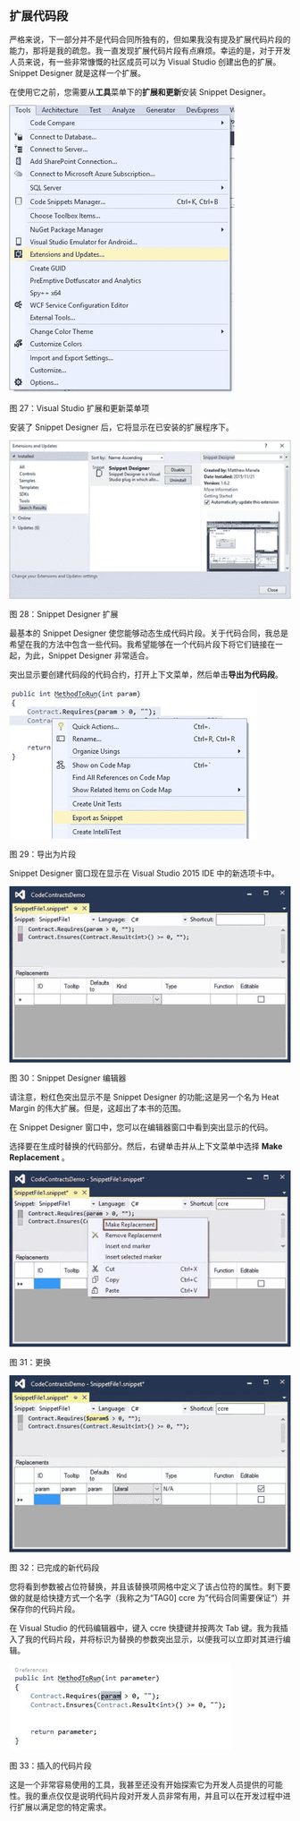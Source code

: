 ## 扩展代码段

严格来说，下一部分并不是代码合同所独有的，但如果我没有提及扩展代码片段的能力，那将是我的疏忽。我一直发现扩展代码片段有点麻烦。幸运的是，对于开发人员来说，有一些非常慷慨的社区成员可以为 Visual Studio 创建出色的扩展。 Snippet Designer 就是这样一个扩展。

在使用它之前，您需要从**工具**菜单下的**扩展和更新**安装 Snippet Designer。

![](img/00029.jpeg)

图 27：Visual Studio 扩展和更新菜单项

安装了 Snippet Designer 后，它将显示在已安装的扩展程序下。

![](img/00030.jpeg)

图 28：Snippet Designer 扩展

最基本的 Snippet Designer 使您能够动态生成代码片段。关于代码合同，我总是希望在我的方法中包含一些代码。我希望能够在一个代码片段下将它们链接在一起，为此，Snippet Designer 非常适合。

突出显示要创建代码段的代码合约，打开上下文菜单，然后单击**导出为代码段**。

![](img/00031.jpeg)

图 29：导出为片段

Snippet Designer 窗口现在显示在 Visual Studio 2015 IDE 中的新选项卡中。

![](img/00032.jpeg)

图 30：Snippet Designer 编辑器

请注意，粉红色突出显示不是 Snippet Designer 的功能;这是另一个名为 Heat Margin 的伟大扩展。但是，这超出了本书的范围。

在 Snippet Designer 窗口中，您可以在编辑器窗口中看到突出显示的代码。

选择要在生成时替换的代码部分。然后，右键单击并从上下文菜单中选择 **Make Replacement** 。

![](img/00033.jpeg)

图 31：更换

![](img/00034.jpeg)

图 32：已完成的新代码段

您将看到参数被占位符替换，并且该替换项网格中定义了该占位符的属性。剩下要做的就是给快捷方式一个名字（我称之为“TAG0] ccre 为”代码合同需要保证“）并保存你的代码片段。

在 Visual Studio 的代码编辑器中，键入 ccre 快捷键并按两次 Tab 键。我为我插入了我的代码片段，并将标识为替换的参数突出显示，以便我可以立即对其进行编辑。

![](img/00035.jpeg)

图 33：插入的代码片段

这是一个非常容易使用的工具，我甚至还没有开始探索它为开发人员提供的可能性。我的重点仅仅是说明代码片段对开发人员非常有用，并且可以在开发过程中进行扩展以满足您的特定需求。
